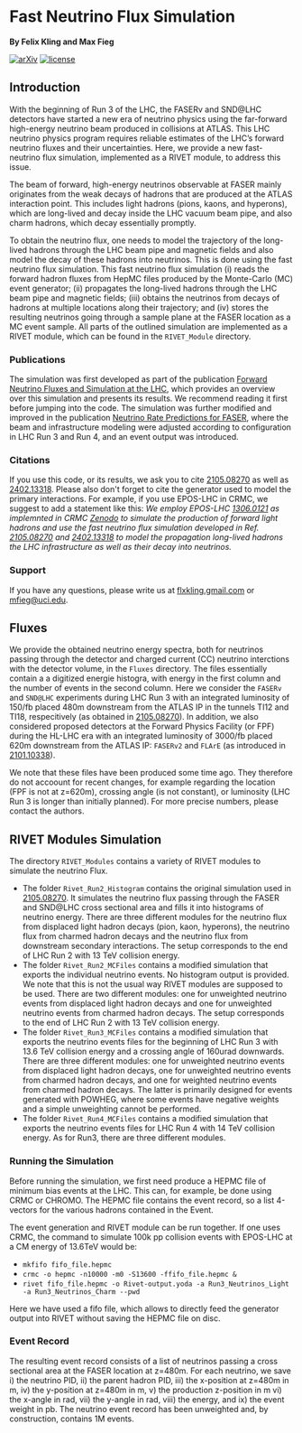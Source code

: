 # Fast Neutrino Flux Simulation

**By Felix Kling and Max Fieg**

[![arXiv](http://img.shields.io/badge/arXiv-2105.08270-B31B1B.svg)](https://arxiv.org/abs/2105.08270)
[![license](https://img.shields.io/badge/License-MIT-blue.svg)](https://github.com/KlingFelix/FastNeutrinoFluxSimulation/blob/main/LICENSE.md)

## Introduction

With the beginning of Run 3 of the LHC, the FASERv and SND@LHC detectors have started a new era of neutrino physics using the far-forward high-energy neutrino beam produced in collisions at ATLAS. This LHC neutrino physics program requires reliable estimates of the LHC’s forward neutrino fluxes and their uncertainties. Here, we provide a new fast-neutrino flux simulation, implemented as a RIVET module, to address this issue. 

The beam of forward, high-energy neutrinos observable at FASER mainly originates from the weak decays of hadrons that are produced at the ATLAS interaction point. This includes light hadrons (pions, kaons, and hyperons), which are long-lived and decay inside the LHC vacuum beam pipe, and also charm hadrons, which decay essentially promptly.

To obtain the neutrino flux, one needs to model the trajectory of the long-lived hadrons through the LHC beam pipe and magnetic fields and also model the decay of these hadrons into neutrinos. This is done using the fast neutrino flux simulation. This fast neutrino flux simulation (i) reads the forward hadron fluxes from HepMC files produced by the Monte-Carlo (MC) event generator; (ii) propagates the long-lived hadrons through the LHC beam pipe and magnetic fields; (iii) obtains the neutrinos from decays of hadrons at multiple locations along their trajectory; and (iv) stores the resulting neutrinos going through a sample plane at the FASER location as a MC event sample. All parts of the outlined simulation are implemented as a RIVET module, which can be found in the `RIVET_Module` directory. 

### Publications

The simulation was first developed as part of the publication [Forward Neutrino Fluxes and Simulation at the LHC](https://arxiv.org/abs/2105.08270), which provides an overview over this simulation and presents its results. We recommend reading it first before jumping into the code. The simulation was further modified and improved in the publication [Neutrino Rate Predictions for FASER](https://arxiv.org/abs/2402.13318), where the beam and infrastructure modeling were adjusted according to configuration in LHC Run 3 and Run 4, and an event output was introduced.

### Citations

If you use this code, or its results, we ask you to cite [2105.08270](https://arxiv.org/abs/2105.08270) as well as [2402.13318](https://arxiv.org/abs/2402.13318). Please also don't forget to cite the generator used to model the primary interactions. For example, if you use EPOS-LHC in CRMC, we suggest to add a statement like this:  *We employ EPOS-LHC [1306.0121](https://arxiv.org/abs/1306.0121) as implemnted in CRMC [Zenodo](https://zenodo.org/records/5270381) to simulate the production of forward light hadrons and use the fast neutrino flux simulation developed in Ref. [2105.08270](https://arxiv.org/abs/2105.08270) and [2402.13318](https://arxiv.org/abs/2402.13318) to model the propagation long-lived hadrons the LHC infrastructure as well as their decay into neutrinos.*

### Support

If you have any questions, please write us at [flxkling.gmail.com](flxkling.gmail.com) or [mfieg@uci.edu](mfieg@uci.edu).

## Fluxes

We provide the obtained neutrino energy spectra, both for neutrinos passing through the detector and charged current (CC) neutrino interctions with the detector volume, in the `Fluxes` directory. The files essentially contain a a digitized energie histogra, with energy in the first column and the number of events in the second column.  Here we consider the `FASERv` and `SND@LHC` experiments during LHC Run 3 with an integrated luminosity of 150/fb placed 480m downstream from the ATLAS IP in the tunnels TI12 and TI18, respecitively (as obtained in [2105.08270](https://arxiv.org/abs/2105.08270)). In addition, we also considered proposed detectors at the Forward Physics Facility (or FPF) during the HL-LHC era with an integrated luminosity of 3000/fb placed 620m downstream from the ATLAS IP: `FASERv2` and `FLArE` (as introduced in [2101.10338](https://arxiv.org/abs/2101.10338)). 

We note that these files have been produced some time ago. They therefore do not accoount for recent changes, for example regarding the location (FPF is not at z=620m), crossing angle (is not constant), or luminosity (LHC Run 3 is longer than initially planned). For more precise numbers, please contact the authors. 

## RIVET Modules Simulation

The directory `RIVET_Modules` contains a variety of RIVET modules to simulate the neutrino Flux.
- The folder `Rivet_Run2_Histogram` contains the original simulation used in [2105.08270](https://arxiv.org/abs/2105.08270). It simulates the neutrino flux passing through the FASER and SND@LHC cross sectional area and fills it into histograms of neutrino energy. There are three different modules for the neutrino flux from displaced light hadron decays (pion, kaon, hyperons), the  neutrino flux from charmed hadron decays and the neutrino flux from downstream secondary interactions. The setup corresponds to the end of LHC Run 2 with 13 TeV collision energy. 
- The folder `Rivet_Run2_MCFiles` contains a modified simulation that exports the individual neutrino events. No histogram output is provided. We note that this is not the usual way RIVET modules are supposed to be used. There are two different modules: one for unweighted neutrino events from displaced light hadron decays and one for unweighted neutrino events from charmed hadron decays. The setup corresponds to the end of LHC Run 2 with 13 TeV collision energy. 
- The folder `Rivet_Run3_MCFiles` contains a modified simulation that exports the neutrino events files for the beginning of LHC Run 3 with 13.6 TeV collision energy and a crossing angle of 160urad downwards. There are three different modules: one for unweighted neutrino events from displaced light hadron decays, one for unweighted neutrino events from charmed hadron decays, and one for weighted neutrino events from charmed hadron decays. The latter is primarily designed for events generated with POWHEG, where some events have negative weights and a simple unweighting cannot be performed. 
- The folder `Rivet_Run4_MCFiles` contains a modified simulation that exports the neutrino events files for LHC Run 4 with 14 TeV collision energy. As for Run3, there are three different modules. 

### Running the Simulation 

Before running the simulation, we first need produce a HEPMC file of minimum bias events at the LHC. This can, for example, be done using CRMC or CHROMO. The HEPMC file contains the event record, so a list 4-vectors for the various hadrons contained in the Event. 

The event generation and RIVET module can be run together. If one uses CRMC, the command to simulate 100k pp collision events with EPOS-LHC at a CM energy of 13.6TeV would be: 
- `mkfifo fifo_file.hepmc`
- `crmc -o hepmc -n10000 -m0 -S13600 -ffifo_file.hepmc &`
- `rivet fifo_file.hepmc -o Rivet-output.yoda -a Run3_Neutrinos_Light -a Run3_Neutrinos_Charm --pwd`

Here we have used a fifo file, which allows to directly feed the generator output into RIVET without saving the HEPMC file on disc. 

### Event Record

The resulting event record consists of a list of neutrinos passing a cross sectional area at the FASER location at z=480m. For each neutrino, we save i) the neutrino PID, ii) the parent hadron PID, iii) the x-position at z=480m in m, iv) the y-position  at z=480m in m, v) the production z-position in m vi) the x-angle in rad, vii) the y-angle in rad, viii) the energy, and ix) the event weight in pb. The neutrino event record has been unweighted and, by construction, contains 1M events.


